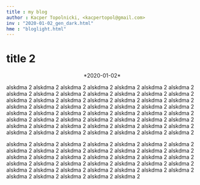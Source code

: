 ```yaml
---
title : my blog
author : Kacper Topolnicki, <kacpertopol@gmail.com>
inv : "2020-01-02_gen_dark.html"
hme : "bloglight.html"
---
```



# title 2
<center>
*2020-01-02*
</center>

alskdma 2 alskdma 2
alskdma 2 alskdma 2
alskdma 2 alskdma 2
alskdma 2 alskdma 2
alskdma 2 alskdma 2
alskdma 2 alskdma 2
alskdma 2 alskdma 2
alskdma 2 alskdma 2
alskdma 2 alskdma 2
alskdma 2 alskdma 2
alskdma 2 alskdma 2
alskdma 2 alskdma 2
alskdma 2 alskdma 2
alskdma 2 alskdma 2
alskdma 2 alskdma 2
alskdma 2 alskdma 2
alskdma 2 alskdma 2
alskdma 2 alskdma 2
alskdma 2 alskdma 2
alskdma 2 alskdma 2
alskdma 2 alskdma 2
alskdma 2 alskdma 2
alskdma 2 alskdma 2
alskdma 2 alskdma 2
alskdma 2 alskdma 2
alskdma 2 alskdma 2
alskdma 2 alskdma 2
alskdma 2 alskdma 2

alskdma 2 alskdma 2
alskdma 2 alskdma 2
alskdma 2 alskdma 2
alskdma 2 alskdma 2
alskdma 2 alskdma 2
alskdma 2 alskdma 2
alskdma 2 alskdma 2
alskdma 2 alskdma 2
alskdma 2 alskdma 2
alskdma 2 alskdma 2
alskdma 2 alskdma 2
alskdma 2 alskdma 2
alskdma 2 alskdma 2
alskdma 2 alskdma 2
alskdma 2 alskdma 2
alskdma 2 alskdma 2
alskdma 2 alskdma 2
alskdma 2 alskdma 2
alskdma 2 alskdma 2
alskdma 2 alskdma 2

<!--BEGIN_HTML
<div>
  <div style="position:relative;padding-top:28.13%;">
	<iframe 
	   style="position:absolute;top:0;left:25%;width:50%;height:100%;" 
	   src="https://www.youtube.com/embed/2BIx2x-Q2fE" 
	   frameborder="0" 
	   allow="accelerometer; autoplay; clipboard-write; encrypted-media; gyroscope; picture-in-picture" 
	   allowfullscreen>
	</iframe>
  </div>
</div>
END_HTML-->


